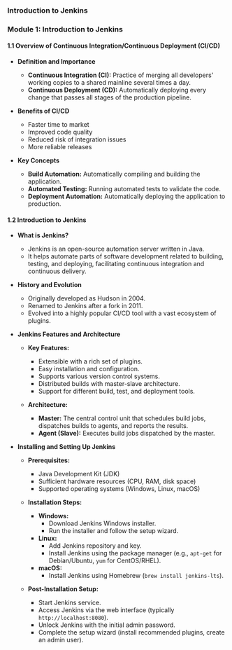### Introduction to Jenkins

### Module 1: Introduction to Jenkins

#### 1.1 Overview of Continuous Integration/Continuous Deployment (CI/CD)
- **Definition and Importance**
  - **Continuous Integration (CI):** Practice of merging all developers' working copies to a shared mainline several times a day.
  - **Continuous Deployment (CD):** Automatically deploying every change that passes all stages of the production pipeline.

- **Benefits of CI/CD**
  - Faster time to market
  - Improved code quality
  - Reduced risk of integration issues
  - More reliable releases

- **Key Concepts**
  - **Build Automation:** Automatically compiling and building the application.
  - **Automated Testing:** Running automated tests to validate the code.
  - **Deployment Automation:** Automatically deploying the application to production.

#### 1.2 Introduction to Jenkins
- **What is Jenkins?**
  - Jenkins is an open-source automation server written in Java.
  - It helps automate parts of software development related to building, testing, and deploying, facilitating continuous integration and continuous delivery.

- **History and Evolution**
  - Originally developed as Hudson in 2004.
  - Renamed to Jenkins after a fork in 2011.
  - Evolved into a highly popular CI/CD tool with a vast ecosystem of plugins.

- **Jenkins Features and Architecture**
  - **Key Features:**
    - Extensible with a rich set of plugins.
    - Easy installation and configuration.
    - Supports various version control systems.
    - Distributed builds with master-slave architecture.
    - Support for different build, test, and deployment tools.

  - **Architecture:**
    - **Master:** The central control unit that schedules build jobs, dispatches builds to agents, and reports the results.
    - **Agent (Slave):** Executes build jobs dispatched by the master.

- **Installing and Setting Up Jenkins**
  - **Prerequisites:**
    - Java Development Kit (JDK)
    - Sufficient hardware resources (CPU, RAM, disk space)
    - Supported operating systems (Windows, Linux, macOS)
  - **Installation Steps:**
    - **Windows:**
      - Download Jenkins Windows installer.
      - Run the installer and follow the setup wizard.
    - **Linux:**
      - Add Jenkins repository and key.
      - Install Jenkins using the package manager (e.g., `apt-get` for Debian/Ubuntu, `yum` for CentOS/RHEL).
    - **macOS:**
      - Install Jenkins using Homebrew (`brew install jenkins-lts`).

  - **Post-Installation Setup:**
    - Start Jenkins service.
    - Access Jenkins via the web interface (typically `http://localhost:8080`).
    - Unlock Jenkins with the initial admin password.
    - Complete the setup wizard (install recommended plugins, create an admin user).



